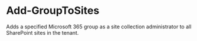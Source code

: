 # Add-GroupToSites
Adds a specified Microsoft 365 group as a site collection administrator to all SharePoint sites in the tenant.

